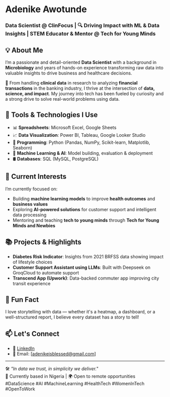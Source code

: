 # Adenike Awotunde
### Data Scientist @ ClinFocus | 🔍 Driving Impact with ML & Data Insights | STEM Educator & Mentor @ Tech for Young Minds



## 💡 About Me
I’m a passionate and detail-oriented **Data Scientist** with a background in **Microbiology** and years of hands-on experience transforming raw data into valuable insights to drive business and healthcare decisions.

🔬 From handling **clinical data** in research to analyzing **financial transactions** in the banking industry, I thrive at the intersection of **data, science, and impact**. My journey into tech has been fueled by curiosity and a strong drive to solve real-world problems using data.

## 🔧 Tools & Technologies I Use
- 📊 **Spreadsheets**: Microsoft Excel, Google Sheets
- 📈 **Data Visualization**: Power BI, Tableau, Google Looker Studio
- 🐍 **Programming**: Python (Pandas, NumPy, Scikit-learn, Matplotlib, Seaborn)
- 🧠 **Machine Learning & AI**: Model building, evaluation & deployment
- 🛢 **Databases**: SQL (MySQL, PostgreSQL)


## 🚀 Current Interests
I’m currently focused on:
- Building **machine learning models** to improve **health outcomes** and **business values**
- Exploring **AI-powered solutions** for customer support and intelligent data processing
- Mentoring and teaching **tech to young minds** through **Tech for Young Minds and Newbies**

## 📚 Projects & Highlights
- **Diabetes Risk Indicator**: Insights from 2021 BRFSS data showing impact of lifestyle choices
- **Customer Support Assistant using LLMs**: Built with Deepseek on GroqCloud to automate support
- **Transcend App (Upwork)**: Data-backed commuter app improving city transit experience

## 🧠 Fun Fact
I love storytelling with data — whether it's a heatmap, a dashboard, or a well-structured report, I believe every dataset has a story to tell!

## 📫 Let's Connect
- 💼 [LinkedIn](https://www.linkedin.com/in/adenike-awotunde-b9740b80)
- 💌 Email: [adenikeisblessed@gmail.com] 

---

🛠 _"In data we trust, in simplicity we deliver."_  
📍 Currently based in Nigeria | 🌍 Open to remote opportunities  
#DataScience #AI #MachineLearning #HealthTech #WomenInTech #OpenToWork
